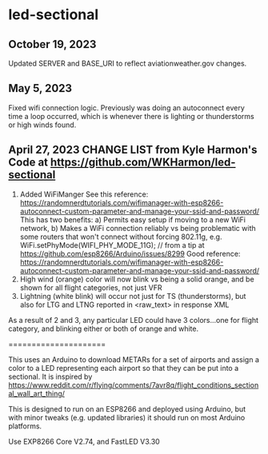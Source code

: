 # led-sectional
October 19, 2023
----------------
Updated SERVER and BASE_URI to reflect aviationweather.gov changes.
  
May 5, 2023
-----------
Fixed wifi connection logic.  Previously was doing an autoconnect every time a loop
occurred, which is whenever there is lighting or thunderstorms or high winds found.
 
April 27, 2023
CHANGE LIST from Kyle Harmon's Code at https://github.com/WKHarmon/led-sectional
--------------------------------------------------------------------------------
1. Added WiFiManger
   See this reference: https://randomnerdtutorials.com/wifimanager-with-esp8266-autoconnect-custom-parameter-and-manage-your-ssid-and-password/
	 This has two benefits:
		a) Permits easy setup if moving to a new WiFi network,
		b) Makes a WiFi connection reliably vs being problematic with some routers that won't connect without forcing 802.11g, e.g.
           WiFi.setPhyMode(WIFI_PHY_MODE_11G); // from a tip at https://github.com/esp8266/Arduino/issues/8299
           Good reference: https://randomnerdtutorials.com/wifimanager-with-esp8266-autoconnect-custom-parameter-and-manage-your-ssid-and-password/
 2. High wind (orange) color will now blink vs being a solid orange, and be shown for all flight categories, not just VFR
 3. Lightning (white blink) will occur not just for TS (thunderstorms), but also for LTG and LTNG reported in <raw_text> in response XML

 As a result of 2 and 3, any particular LED could have 3 colors...one for flight category, and blinking either or both of orange and white.

=====================

This uses an Arduino to download METARs for a set of airports and assign a color to a LED representing each airport so that they can be put into a sectional. It is inspired by https://www.reddit.com/r/flying/comments/7avr8q/flight_conditions_sectional_wall_art_thing/

This is designed to run on an ESP8266 and deployed using Arduino, but with minor tweaks (e.g. updated libraries) it should run on most Arduino platforms.

Use EXP8266 Core V2.74, and FastLED V3.30

